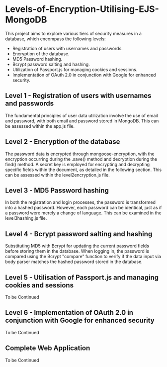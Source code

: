 # Levels-of-Encryption-Utilising-EJS-MongoDB

This project aims to explore various tiers of security measures in a database, which encompass the following levels:

- Registration of users with usernames and passwords.
- Encryption of the database.
- MD5 Password hashing.
- Bcrypt password salting and hashing.
- Utilization of Passport.js for managing cookies and sessions.
- Implementation of OAuth 2.0 in conjunction with Google for enhanced security.


## Level 1 - Registration of users with usernames and passwords

The fundamental principles of user data utilization involve the use of email and password, with both email and password stored in MongoDB. This can be assessed within the app.js file.

## Level 2 - Encryption of the database

The password data is encrypted through mongoose-encryption, with the encryption occurring during the .save() method and decryption during the find() method. A secret key is employed for encrypting and decrypting specific fields within the document, as detailed in the following section. This can be assessed within the level2encryption.js file.

## Level 3 - MD5 Password hashing

In both the registration and login processes, the password is transformed into a hashed password. However, each password can be identical, just as if a password were merely a change of language. This can be examined in the level3hashing.js file.

## Level 4 - Bcrypt password salting and hashing

Substituting MD5 with Bcrypt for updating the current password fields before storing them in the database. When logging in, the password is compared using the Bcrypt "compare" function to verify if the data input via body parser matches the hashed password stored in the database.

## Level 5 - Utilisation of Passport.js and managing cookies and sessions

To be Continued

## Level 6 - Implementation of OAuth 2.0 in conjunction with Google for enhanced security

To be Continued

## Complete Web Application

To be Continued
